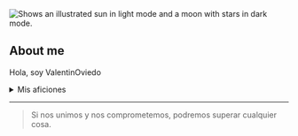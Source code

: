 <picture>
  <source media="(prefers-color-scheme: dark)" srcset="https://user-images.githubusercontent.com/25423296/163456776-7f95b81a-f1ed-45f7-b7ab-8fa810d529fa.png">
  <source media="(prefers-color-scheme: light)" srcset="https://user-images.githubusercontent.com/25423296/163456779-a8556205-d0a5-45e2-ac17-42d089e3c3f8.png">
  <img alt="Shows an illustrated sun in light mode and a moon with stars in dark mode." src="https://user-images.githubusercontent.com/25423296/163456779-a8556205-d0a5-45e2-ac17-42d089e3c3f8.png">
</picture>


## About me


<!-- TO DO: add more details about me later -->

Hola, soy ValentinOviedo


<details>
<summary>Mis aficiones</summary>

| Rank | Languages |
|-----:|-----------|
|     1| Caza|
|     2| Pesca    |
|     3| Agricultura       |

</details>


---
> Si nos unimos y nos comprometemos, podremos superar cualquier cosa.
